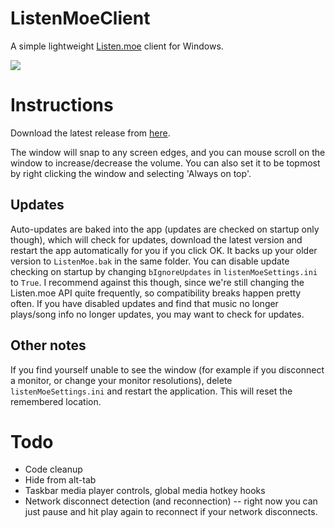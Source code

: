 # ListenMoeClient
A simple lightweight [Listen.moe](https://listen.moe) client for Windows.

![](https://my.mixtape.moe/wkrwbo.png)

# Instructions
Download the latest release from [here](https://github.com/anonymousthing/ListenMoeClient/releases).  

The window will snap to any screen edges, and you can mouse scroll on the window to increase/decrease the volume. You can also set it to be topmost by right clicking the window and selecting 'Always on top'. 

## Updates
Auto-updates are baked into the app (updates are checked on startup only though), which will check for updates, download the latest version and restart the app automatically for you if you click OK. It backs up your older version to `ListenMoe.bak` in the same folder. You can disable update checking on startup by changing `bIgnoreUpdates` in `listenMoeSettings.ini` to `True`. I recommend against this though, since we're still changing the Listen.moe API quite frequently, so compatibility breaks happen pretty often. If you have disabled updates and find that music no longer plays/song info no longer updates, you may want to check for updates. 

## Other notes
If you find yourself unable to see the window (for example if you disconnect a monitor, or change your monitor resolutions), delete `listenMoeSettings.ini` and restart the application. This will reset the remembered location.

# Todo
 - Code cleanup
 - Hide from alt-tab
 - Taskbar media player controls, global media hotkey hooks
 - Network disconnect detection (and reconnection) -- right now you can just pause and hit play again to reconnect if your network disconnects. 
